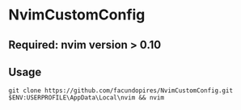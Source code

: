 
# NvimCustomConfig




## Required: nvim version > 0.10

## Usage
```
git clone https://github.com/facundopires/NvimCustomConfig.git $ENV:USERPROFILE\AppData\Local\nvim && nvim
```


